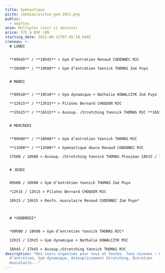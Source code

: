 ```yaml
---
title: Gymnastique
picto: /medias/pictos-gym-2023.png
public:
  - adultes
anim: Multiples (voir ci dessous)
price: 57€ à 93€ /AN
starting_date: 2022-09-12T07:45:18.848Z
creneau: >-
  # LUNDI 


  **09h45** / **10h45** > Gym d’entretien Renaud CUDENNEC MJC

  **18h00** / **19h00** > Gym d’entretien Yannick THOMAS Zoé Puyo


  # MARDI 


  **09h10** / **10h10** > Gym dynamique + Nathalie KOWALCZYK Zoé Puyo

  **12h15** / **13h15** > Pilates Bernard CHOQUER MJC

  **15h15** / **16h15** > Assoup. /Stretching Yannick THOMAS MJC **16h15** */* **17h15** *\> Assoup. /Stretching Yannick THOMAS MJC*


  # MERCREDI 


  **09h00** / **10h00** > Gym d’entretien Yannick THOMAS MJC

  **11h00** / **12h00** > Gymnastique douce Renaud CUDENNEC MJC

  17h00 / 18h00 > Assoup. /Stretching Yannick THOMAS Ploujean 18h15 / 19h15 > Assoup. /Stretching Yannick THOMAS Ploujean 


  # JEUDI 


  09h00 / 10h00 > Gym d’entretien Yannick THOMAS Zoé Puyo 

  *12h15 / 13h15 > Pilates Bernard CHOQUER MJC

  18h15 / 19h15 > Renfo. musculaire Renaud CUDENNEC Zoé Puyo*



  # *VENDREDI* 


  *09h00 / 10h00 > Gym d’entretien Yannick THOMAS MJC* 

  12h15 / 13h15 > Gym dynamique + Nathalie KOWALCZYK MJC

  16h45 / 17h45 > Assoup./Stretching Yannick THOMAS MJC
description: "Des cours organisés pour tous et toutes. Tous niveaux : Gym
  d’entretien, Gym dynamique, Assouplissement Stretching, Entretien
  musculaire..."
---
```

